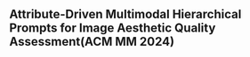 ## Attribute-Driven Multimodal Hierarchical Prompts for Image Aesthetic Quality Assessment(ACM MM 2024)
